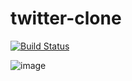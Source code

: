 # twitter-clone
[![Build Status](https://travis-ci.org/superbahbi/twitter-clone.svg?branch=master)](https://travis-ci.org/superbahbi/twitter-clone)

![image](https://i.gyazo.com/e17df3e5121547167b6b8d6a7f6ab243.png)
